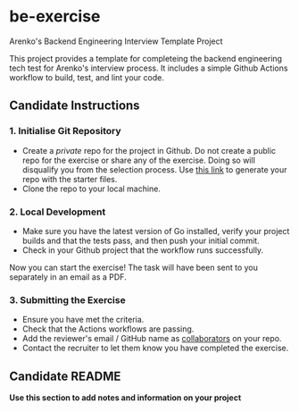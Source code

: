 # be-exercise

Arenko's Backend Engineering Interview Template Project

This project provides a template for completeing the backend engineering tech test for Arenko's interview process. It includes a simple Github Actions workflow to build, test, and lint your code.

## Candidate Instructions

### 1. Initialise Git Repository

- Create a _private_ repo for the project in Github. Do not create a public repo for the exercise or share any of the exercise. Doing so will disqualify you from the selection process. Use [this link](https://github.com/new?template_name=be-exercise&template_owner=arenko-group&name=arenko-be-exercise-2024&visibility=private) to generate your repo with the starter files.
- Clone the repo to your local machine.

### 2. Local Development

- Make sure you have the latest version of Go installed, verify your project builds and that the tests pass, and then push your initial commit.
- Check in your Github project that the workflow runs successfully.

Now you can start the exercise! The task will have been sent to you separately in an email as a PDF.

### 3. Submitting the Exercise

- Ensure you have met the criteria.
- Check that the Actions workflows are passing.
- Add the reviewer's email / GitHub name as [collaborators](https://docs.github.com/en/account-and-profile/setting-up-and-managing-your-personal-account-on-github/managing-access-to-your-personal-repositories/inviting-collaborators-to-a-personal-repository) on your repo.
- Contact the recruiter to let them know you have completed the exercise.

## Candidate README

**Use this section to add notes and information on your project**
